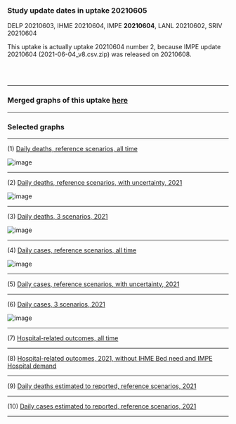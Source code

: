 ### Study update dates in uptake 20210605

DELP 20210603, IHME 20210604, IMPE **20210604**, LANL 20210602, SRIV 20210604

This uptake is actually uptake 20210604 number 2, because IMPE update 20210604 (2021-06-04_v8.csv.zip) was released on 20210608.

<br/><br/>
****

### Merged graphs of this uptake [here](https://github.com/pourmalek/CovidVisualizedGlobal/blob/main/20210605/graphs%20merge%2020210605.pdf)


****


### Selected graphs

****

(1) [Daily deaths, reference scenarios, all time](https://github.com/pourmalek/CovidVisualizedGlobal/blob/main/20210605/output/merge/graph%2011%20COVID-19%20daily%20deaths%2C%20global%2C%20reference%20scenarios%2C%20all%20time.pdf)

![image](https://user-images.githubusercontent.com/30849720/121531477-480be480-c9b3-11eb-9590-4d06d828dcb9.png)

****

(2) [Daily deaths, reference scenarios, with uncertainty, 2021](https://github.com/pourmalek/CovidVisualizedGlobal/blob/main/20210605/output/merge/graph%2015%20COVID-19%20daily%20deaths%2C%20global%2C%20reference%20scenarios%2C%202021%2C%20uncertainty.pdf)

![image](https://user-images.githubusercontent.com/30849720/121531764-93be8e00-c9b3-11eb-88c9-e0f138d534ea.png)

****

(3) [Daily deaths, 3 scenarios, 2021](https://github.com/pourmalek/CovidVisualizedGlobal/blob/main/20210605/output/merge/graph%2017%20COVID-19%20daily%20deaths%2C%20global%2C%203%20scenarios%2C%202021.pdf)

![image](https://user-images.githubusercontent.com/30849720/121531996-ca94a400-c9b3-11eb-9949-ffa9800acb21.png)

****

(4) [Daily cases, reference scenarios, all time](https://github.com/pourmalek/CovidVisualizedGlobal/blob/main/20210605/output/merge/graph%2031%20COVID-19%20daily%20cases%2C%20global%2C%20reference%20scenarios.pdf)

![image](https://user-images.githubusercontent.com/30849720/121532262-092a5e80-c9b4-11eb-92ea-a4d245f08424.png)

****

(5) [Daily cases, reference scenarios, with uncertainty, 2021](https://github.com/pourmalek/CovidVisualizedGlobal/blob/main/20210605/output/merge/graph%2033%20COVID-19%20daily%20cases%2C%20global%2C%20reference%20scenarios%2C%202021%2C%20uncertainty.pdf)


****

(6) [Daily cases, 3 scenarios, 2021](https://github.com/pourmalek/CovidVisualizedGlobal/blob/main/20210605/output/merge/graph%2033%20COVID-19%20daily%20cases%2C%20global%2C%20reference%20scenarios%2C%202021%2C%20uncertainty.pdf)

![image](https://user-images.githubusercontent.com/30849720/121532555-4db5fa00-c9b4-11eb-9f09-266614be7ac1.png)

****

(7) [Hospital-related outcomes, all time](https://github.com/pourmalek/CovidVisualizedGlobal/blob/main/20210605/output/merge/graph%2071%20COVID-19%20hospital-related%20outcomes.pdf)


****

(8) [Hospital-related outcomes, 2021, without IHME Bed need and IMPE Hospital demand](https://github.com/pourmalek/CovidVisualizedGlobal/blob/main/20210605/output/merge/graph%2072%20COVID-19%20hospital-related%20outcomes%2C%20wo%20extremes.pdf)


****

(9) [Daily deaths estimated to reported, reference scenarios, 2021](https://github.com/pourmalek/CovidVisualizedGlobal/blob/main/20210605/output/merge/graph%2092%20COVID-19%20daily%20deaths%20estimated%20to%20reported%2C%20global%2C%20reference%20scenarios%2C%202021.pdf)


****

(10) [Daily cases estimated to reported, reference scenarios, 2021](https://github.com/pourmalek/CovidVisualizedGlobal/blob/main/20210605/output/merge/graph%2093%20COVID-19%20daily%20cases%20estimated%20to%20reported%2C%20global%2C%20reference%20scenarios%2C%202021.pdf)


****

